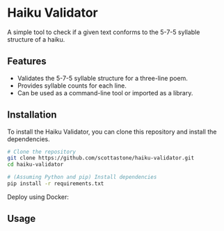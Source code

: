 # Haiku Validator

A simple tool to check if a given text conforms to the 5-7-5 syllable structure of a haiku.

## Features

*   Validates the 5-7-5 syllable structure for a three-line poem.
*   Provides syllable counts for each line.
*   Can be used as a command-line tool or imported as a library.

## Installation

To install the Haiku Validator, you can clone this repository and install the dependencies.

```bash
# Clone the repository
git clone https://github.com/scottastone/haiku-validator.git
cd haiku-validator

# (Assuming Python and pip) Install dependencies
pip install -r requirements.txt
```

Deploy using Docker:


## Usage
